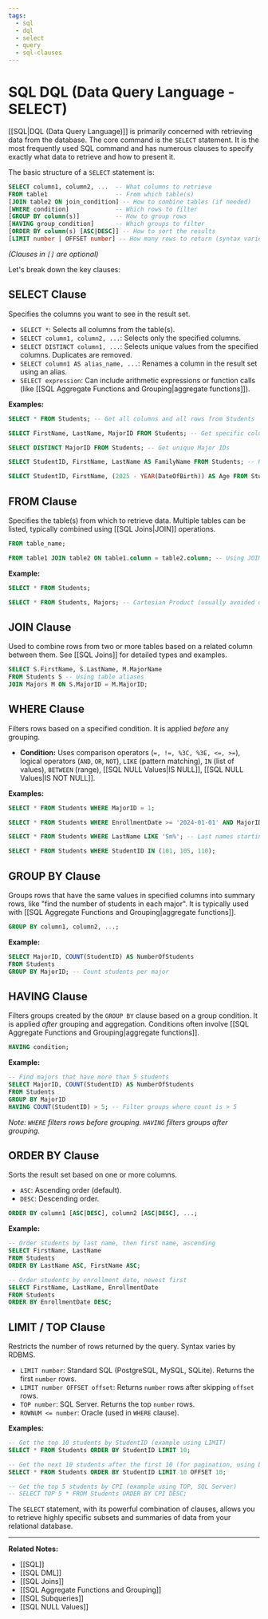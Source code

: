 ```yaml
---
tags:
  - sql
  - dql
  - select
  - query
  - sql-clauses
---
```


# SQL DQL (Data Query Language - SELECT)

[[SQL|DQL (Data Query Language)]] is primarily concerned with retrieving data from the database. The core command is the `SELECT` statement. It is the most frequently used SQL command and has numerous clauses to specify exactly what data to retrieve and how to present it.

The basic structure of a `SELECT` statement is:

```sql
SELECT column1, column2, ...  -- What columns to retrieve
FROM table1                   -- From which table(s)
[JOIN table2 ON join_condition] -- How to combine tables (if needed)
[WHERE condition]             -- Which rows to filter
[GROUP BY column(s)]          -- How to group rows
[HAVING group_condition]      -- Which groups to filter
[ORDER BY column(s) [ASC|DESC]] -- How to sort the results
[LIMIT number | OFFSET number] -- How many rows to return (syntax varies)
```
*(Clauses in `[]` are optional)*

Let's break down the key clauses:

## SELECT Clause

Specifies the columns you want to see in the result set.

* `SELECT *`: Selects all columns from the table(s).
* `SELECT column1, column2, ...`: Selects only the specified columns.
* `SELECT DISTINCT column1, ...`: Selects unique values from the specified columns. Duplicates are removed.
* `SELECT column1 AS alias_name, ...`: Renames a column in the result set using an alias.
* `SELECT expression`: Can include arithmetic expressions or function calls (like [[SQL Aggregate Functions and Grouping|aggregate functions]]).

**Examples:**

```sql
SELECT * FROM Students; -- Get all columns and all rows from Students
```

```sql
SELECT FirstName, LastName, MajorID FROM Students; -- Get specific columns
```

```sql
SELECT DISTINCT MajorID FROM Students; -- Get unique Major IDs
```

```sql
SELECT StudentID, FirstName, LastName AS FamilyName FROM Students; -- Rename LastName to FamilyName
```

```sql
SELECT StudentID, FirstName, (2025 - YEAR(DateOfBirth)) AS Age FROM Students; -- Calculate Age (example assuming DateOfBirth exists)
```

## FROM Clause

Specifies the table(s) from which to retrieve data. Multiple tables can be listed, typically combined using [[SQL Joins|JOIN]] operations.

```sql
FROM table_name;
```
```sql
FROM table1 JOIN table2 ON table1.column = table2.column; -- Using JOIN
```

**Example:**

```sql
SELECT * FROM Students;
```
```sql
SELECT * FROM Students, Majors; -- Cartesian Product (usually avoided directly)
```

## JOIN Clause

Used to combine rows from two or more tables based on a related column between them. See [[SQL Joins]] for detailed types and examples.

```sql
SELECT S.FirstName, S.LastName, M.MajorName
FROM Students S -- Using table aliases
JOIN Majors M ON S.MajorID = M.MajorID;
```

## WHERE Clause

Filters rows based on a specified condition. It is applied *before* any grouping.

* **Condition:** Uses comparison operators (`=, !=, %3C, %3E, <=, >=`), logical operators (`AND`, `OR`, `NOT`), `LIKE` (pattern matching), `IN` (list of values), `BETWEEN` (range), [[SQL NULL Values|IS NULL]], [[SQL NULL Values|IS NOT NULL]].

**Examples:**

```sql
SELECT * FROM Students WHERE MajorID = 1;
```

```sql
SELECT * FROM Students WHERE EnrollmentDate >= '2024-01-01' AND MajorID IS NOT NULL;
```

```sql
SELECT * FROM Students WHERE LastName LIKE 'Sm%'; -- Last names starting with 'Sm'
```

```sql
SELECT * FROM Students WHERE StudentID IN (101, 105, 110);
```

## GROUP BY Clause

Groups rows that have the same values in specified columns into summary rows, like "find the number of students in each major". It is typically used with [[SQL Aggregate Functions and Grouping|aggregate functions]].

```sql
GROUP BY column1, column2, ...;
```

**Example:**

```sql
SELECT MajorID, COUNT(StudentID) AS NumberOfStudents
FROM Students
GROUP BY MajorID; -- Count students per major
```

## HAVING Clause

Filters groups created by the `GROUP BY` clause based on a group condition. It is applied *after* grouping and aggregation. Conditions often involve [[SQL Aggregate Functions and Grouping|aggregate functions]].

```sql
HAVING condition;
```

**Example:**

```sql
-- Find majors that have more than 5 students
SELECT MajorID, COUNT(StudentID) AS NumberOfStudents
FROM Students
GROUP BY MajorID
HAVING COUNT(StudentID) > 5; -- Filter groups where count is > 5
```
*Note: `WHERE` filters rows *before* grouping. `HAVING` filters groups *after* grouping.*

## ORDER BY Clause

Sorts the result set based on one or more columns.

* `ASC`: Ascending order (default).
* `DESC`: Descending order.

```sql
ORDER BY column1 [ASC|DESC], column2 [ASC|DESC], ...;
```

**Example:**

```sql
-- Order students by last name, then first name, ascending
SELECT FirstName, LastName
FROM Students
ORDER BY LastName ASC, FirstName ASC;
```

```sql
-- Order students by enrollment date, newest first
SELECT FirstName, LastName, EnrollmentDate
FROM Students
ORDER BY EnrollmentDate DESC;
```

## LIMIT / TOP Clause

Restricts the number of rows returned by the query. Syntax varies by RDBMS.

* `LIMIT number`: Standard SQL (PostgreSQL, MySQL, SQLite). Returns the first `number` rows.
* `LIMIT number OFFSET offset`: Returns `number` rows after skipping `offset` rows.
* `TOP number`: SQL Server. Returns the top `number` rows.
* `ROWNUM <= number`: Oracle (used in `WHERE` clause).

**Examples:**

```sql
-- Get the top 10 students by StudentID (example using LIMIT)
SELECT * FROM Students ORDER BY StudentID LIMIT 10;
```

```sql
-- Get the next 10 students after the first 10 (for pagination, using LIMIT and OFFSET)
SELECT * FROM Students ORDER BY StudentID LIMIT 10 OFFSET 10;
```

```sql
-- Get the top 5 students by CPI (example using TOP, SQL Server)
-- SELECT TOP 5 * FROM Students ORDER BY CPI DESC;
```

The `SELECT` statement, with its powerful combination of clauses, allows you to retrieve highly specific subsets and summaries of data from your relational database.

---
**Related Notes:**
* [[SQL]]
* [[SQL DML]]
* [[SQL Joins]]
* [[SQL Aggregate Functions and Grouping]]
* [[SQL Subqueries]]
* [[SQL NULL Values]]